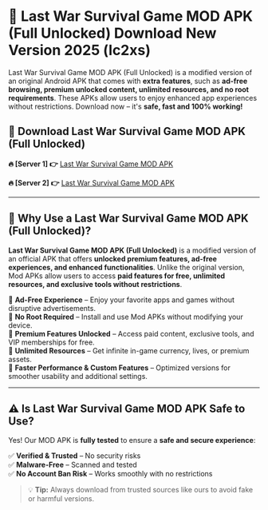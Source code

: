 # 📲 Last War Survival Game MOD APK (Full Unlocked) Download New Version 2025 (lc2xs)

Last War Survival Game MOD APK (Full Unlocked) is a modified version of an original Android APK that comes with **extra features**, such as **ad-free browsing, premium unlocked content, unlimited resources, and no root requirements**. These APKs allow users to enjoy enhanced app experiences without restrictions. Download now – it's **safe, fast and 100% working!**

## **📲 Download Last War Survival Game MOD APK (Full Unlocked)**

 **🔥 [Server 1] 👉** [Last War Survival Game MOD APK](https://hapymods.com?title=Last+War+Survival+Game+MOD+APK&ref=Ax1)

 **🔥 [Server 2] 👉** [Last War Survival Game MOD APK](https://hapymods.com?title=Last+War+Survival+Game+MOD+APK&ref=Ax1)

---

## **📌 Why Use a Last War Survival Game MOD APK (Full Unlocked)?**

**Last War Survival Game MOD APK (Full Unlocked)** is a modified version of an official APK that offers **unlocked premium features, ad-free experiences, and enhanced functionalities**. Unlike the original version, Mod APKs allow users to access **paid features for free, unlimited resources, and exclusive tools without restrictions**.

🔹 **Ad-Free Experience** – Enjoy your favorite apps and games without disruptive advertisements.  
🔹 **No Root Required** – Install and use Mod APKs without modifying your device.  
🔹 **Premium Features Unlocked** – Access paid content, exclusive tools, and VIP memberships for free.  
🔹 **Unlimited Resources** – Get infinite in-game currency, lives, or premium assets.  
🔹 **Faster Performance & Custom Features** – Optimized versions for smoother usability and additional settings.  

---

## **⚠️ Is Last War Survival Game MOD APK Safe to Use?**

Yes! Our MOD APK is **fully tested** to ensure a **safe and secure experience**:

✅ **Verified & Trusted** – No security risks  
✅ **Malware-Free** – Scanned and tested  
✅ **No Account Ban Risk** – Works smoothly with no restrictions  

> 💡 **Tip:** Always download from trusted sources like ours to avoid fake or harmful versions.